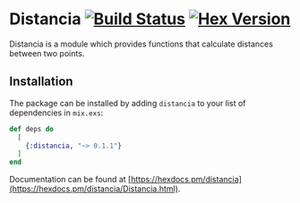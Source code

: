 # Distancia [![Build Status](https://travis-ci.org/walerian777/distancia.svg?branch=master)](https://travis-ci.org/walerian777/distancia) [![Hex Version](https://img.shields.io/hexpm/v/distancia.svg)](https://hex.pm/packages/distancia)

Distancia is a module which provides functions that calculate distances between two points.

## Installation

The package can be installed by adding `distancia` to your list of dependencies in `mix.exs`:

```elixir
def deps do
  [
    {:distancia, "~> 0.1.1"}
  ]
end
```

Documentation can be found at [https://hexdocs.pm/distancia](https://hexdocs.pm/distancia/Distancia.html).
